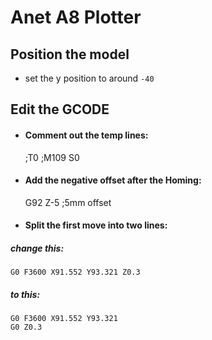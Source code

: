 # Anet A8 Plotter

## Position the model
* set the y position to around `-40`

## Edit the GCODE 

* #### Comment out the temp lines:

 	;T0
	;M109 S0

* #### Add the negative offset after the Homing:

	G92 Z-5 ;5mm offset

* #### Split the first move into two lines:

##### change this:

	G0 F3600 X91.552 Y93.321 Z0.3

##### to this:

	G0 F3600 X91.552 Y93.321
	G0 Z0.3